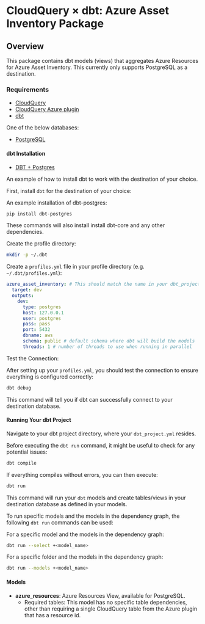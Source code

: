 # CloudQuery &times; dbt: Azure Asset Inventory Package
## Overview

This package contains dbt models (views) that aggregates Azure Resources for Azure Asset Inventory.  This currently only supports PostgreSQL as a destination.


### Requirements

- [CloudQuery](https://www.cloudquery.io/docs/quickstart)
- [CloudQuery Azure plugin](https://hub.cloudquery.io/plugins/source/cloudquery/azure)
- [dbt](https://docs.getdbt.com/docs/installation)
 
One of the below databases:

- [PostgreSQL](https://hub.cloudquery.io/plugins/destination/cloudquery/postgresql)

#### dbt Installation

- [DBT + Postgres](https://docs.getdbt.com/docs/core/connect-data-platform/postgres-setup)

An example of how to install dbt to work with the destination of your choice.

First, install `dbt` for the destination of your choice:

An example installation of dbt-postgres:

```bash
pip install dbt-postgres
```

These commands will also install install dbt-core and any other dependencies.

Create the profile directory:

```bash
mkdir -p ~/.dbt
```

Create a `profiles.yml` file in your profile directory (e.g. `~/.dbt/profiles.yml`):

```yaml
azure_asset_inventory: # This should match the name in your dbt_project.yml
  target: dev
  outputs:
    dev:
      type: postgres
      host: 127.0.0.1
      user: postgres
      pass: pass
      port: 5432
      dbname: aws
      schema: public # default schema where dbt will build the models
      threads: 1 # number of threads to use when running in parallel
```

Test the Connection:

After setting up your `profiles.yml`, you should test the connection to ensure everything is configured correctly:

```bash
dbt debug
```

This command will tell you if dbt can successfully connect to your destination database.

#### Running Your dbt Project

Navigate to your dbt project directory, where your `dbt_project.yml` resides.

Before executing the `dbt run` command, it might be useful to check for any potential issues:

```bash
dbt compile
```

If everything compiles without errors, you can then execute:

```bash
dbt run
```

This command will run your `dbt` models and create tables/views in your destination database as defined in your models.

To run specific models and the models in the dependency graph, the following `dbt run` commands can be used:

For a specific model and the models in the dependency graph:

```bash
dbt run --select +<model_name>
```

For a specific folder and the models in the dependency graph:

```bash
dbt run --models +<model_name>
```

#### Models

- **azure_resources**: Azure Resources View, available for PostgreSQL.
  - Required tables: This model has no specific table dependencies, other than requiring a single CloudQuery table from the Azure plugin that has a resource id. 

